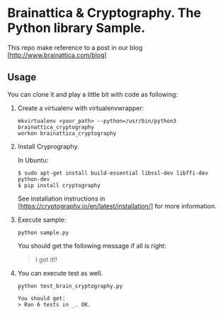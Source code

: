 # Brainattica & Cryptography. The Python library Sample.

This repo make reference to a post in our blog [http://www.brainattica.com/blog]

## Usage
You can clone it and play a little bit with code as following:

1. Create a virtualenv with virtualenvwrapper:
	```
	mkvirtualenv <your_path> --python=/usr/bin/python3 brainattica_cryptography
	workon brainattica_cryptography
	```
2. Install Cryprography.

	In Ubuntu:
	```
	$ sudo apt-get install build-essential libssl-dev libffi-dev python-dev
	$ pip install cryptography
	```
	See installation instructions in [https://cryptography.io/en/latest/installation/] for more information.
3. Execute sample:
	```
	python sample.py 
	```
	You should get the following message if all is right: 
	> I get it!!
4. You can execute test as well.
	```
	python test_brain_cryptography.py
	``
	You should get:
	> Ran 6 tests in _. OK.


